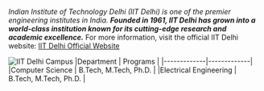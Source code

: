 
*Indian Institute of Technology Delhi (IIT Delhi) is one of the premier engineering institutes in India.*
***Founded in 1961, IIT Delhi has grown into a world-class institution known for its cutting-edge research and academic excellence.***
For more information, visit the official IIT Delhi website: [IIT Delhi Official Website](https://www.iitd.ac.in)

![IIT Delhi Campus](images/technology.jpg)
|Department | Programs |
|-------------|-------------|
|Computer Science | B.Tech, M.Tech, Ph.D. |
|Electrical Engineering | B.Tech, M.Tech, Ph.D. |


